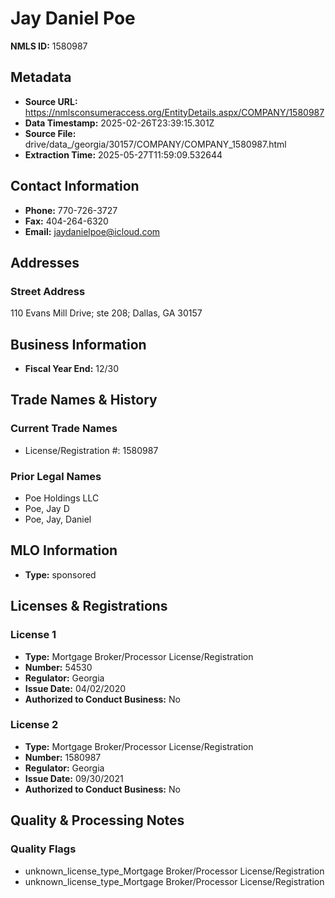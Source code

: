 # Jay Daniel Poe

**NMLS ID:** 1580987

## Metadata
- **Source URL:** https://nmlsconsumeraccess.org/EntityDetails.aspx/COMPANY/1580987
- **Data Timestamp:** 2025-02-26T23:39:15.301Z
- **Source File:** drive/data_/georgia/30157/COMPANY/COMPANY_1580987.html
- **Extraction Time:** 2025-05-27T11:59:09.532644

## Contact Information
- **Phone:** 770-726-3727
- **Fax:** 404-264-6320
- **Email:** jaydanielpoe@icloud.com

## Addresses
### Street Address
110 Evans Mill Drive; ste 208; Dallas, GA 30157

## Business Information
- **Fiscal Year End:** 12/30

## Trade Names & History
### Current Trade Names
- License/Registration #: 1580987

### Prior Legal Names
- Poe Holdings LLC
- Poe, Jay D
- Poe, Jay, Daniel

## MLO Information
- **Type:** sponsored

## Licenses & Registrations

### License 1
- **Type:** Mortgage Broker/Processor License/Registration
- **Number:** 54530
- **Regulator:** Georgia
- **Issue Date:** 04/02/2020
- **Authorized to Conduct Business:** No

### License 2
- **Type:** Mortgage Broker/Processor License/Registration
- **Number:** 1580987
- **Regulator:** Georgia
- **Issue Date:** 09/30/2021
- **Authorized to Conduct Business:** No

## Quality & Processing Notes
### Quality Flags
- unknown_license_type_Mortgage Broker/Processor License/Registration
- unknown_license_type_Mortgage Broker/Processor License/Registration
